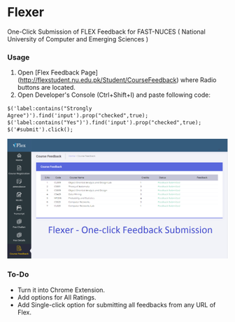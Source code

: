 # Flexer
One-Click Submission of FLEX Feedback for FAST-NUCES ( National University of Computer and Emerging Sciences )

### Usage
1) Open [Flex Feedback Page] (http://flexstudent.nu.edu.pk/Student/CourseFeedback) where Radio buttons are located.
2) Open Developer's Console (Ctrl+Shift+I) and paste following code:

```
$('label:contains("Strongly Agree")').find('input').prop("checked",true);
$('label:contains("Yes")').find('input').prop("checked",true);
$('#submit').click();
```

![Image of Flexer](flexer.png)


### To-Do
* Turn it into Chrome Extension. 
* Add options for All Ratings. 
* Add Single-click option for submitting all feedbacks from any URL of Flex.
